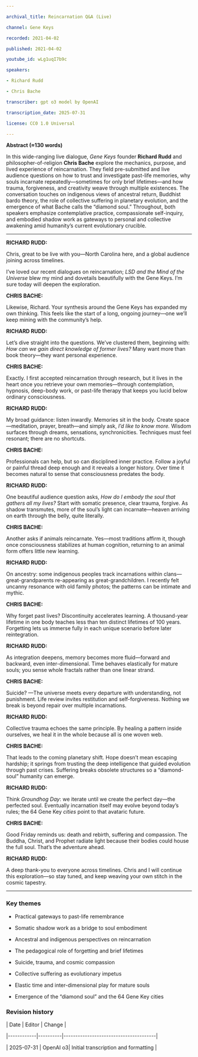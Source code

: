 ```yaml
---

archival_title: Reincarnation Q&A (Live)

channel: Gene Keys

recorded: 2021-04-02

published: 2021-04-02

youtube_id: wLg1uqI7b9c

speakers:

- Richard Rudd

- Chris Bache

transcriber: gpt o3 model by OpenAI

transcription_date: 2025-07-31

license: CC0 1.0 Universal

---
```


**Abstract (≈130 words)**

In this wide-ranging live dialogue, *Gene Keys* founder **Richard Rudd** and philosopher-of-religion **Chris Bache** explore the mechanics, purpose, and lived experience of reincarnation. They field pre-submitted and live audience questions on how to trust and investigate past-life memories, why souls incarnate repeatedly—sometimes for only brief lifetimes—and how trauma, forgiveness, and creativity weave through multiple existences. The conversation touches on indigenous views of ancestral return, Buddhist bardo theory, the role of collective suffering in planetary evolution, and the emergence of what Bache calls the “diamond soul.” Throughout, both speakers emphasize contemplative practice, compassionate self-inquiry, and embodied shadow work as gateways to personal and collective awakening amid humanity’s current evolutionary crucible.

---

**RICHARD RUDD:**

Chris, great to be live with you—North Carolina here, and a global audience joining across timelines.

I’ve loved our recent dialogues on reincarnation; *LSD and the Mind of the Universe* blew my mind and dovetails beautifully with the Gene Keys. I’m sure today will deepen the exploration.

**CHRIS BACHE:**

Likewise, Richard. Your synthesis around the Gene Keys has expanded my own thinking. This feels like the start of a long, ongoing journey—one we’ll keep mining with the community’s help.

**RICHARD RUDD:**

Let’s dive straight into the questions. We’ve clustered them, beginning with: *How can we gain direct knowledge of former lives?* Many want more than book theory—they want personal experience.

**CHRIS BACHE:**

Exactly. I first accepted reincarnation through research, but it lives in the heart once you retrieve your own memories—through contemplation, hypnosis, deep-body work, or past-life therapy that keeps you lucid below ordinary consciousness.

**RICHARD RUDD:**

My broad guidance: listen inwardly. Memories sit in the body. Create space—meditation, prayer, breath—and simply ask, *I’d like to know more.* Wisdom surfaces through dreams, sensations, synchronicities. Techniques must feel resonant; there are no shortcuts.

**CHRIS BACHE:**

Professionals can help, but so can disciplined inner practice. Follow a joyful or painful thread deep enough and it reveals a longer history. Over time it becomes natural to sense that consciousness predates the body.

**RICHARD RUDD:**

One beautiful audience question asks, *How do I embody the soul that gathers all my lives?* Start with somatic presence, clear trauma, forgive. As shadow transmutes, more of the soul’s light can incarnate—heaven arriving on earth through the belly, quite literally.

**CHRIS BACHE:**

Another asks if animals reincarnate. Yes—most traditions affirm it, though once consciousness stabilizes at human cognition, returning to an animal form offers little new learning.

**RICHARD RUDD:**

On ancestry: some indigenous peoples track incarnations within clans—great-grandparents re-appearing as great-grandchildren. I recently felt uncanny resonance with old family photos; the patterns can be intimate and mythic.

**CHRIS BACHE:**

Why forget past lives? Discontinuity accelerates learning. A thousand-year lifetime in one body teaches less than ten distinct lifetimes of 100 years. Forgetting lets us immerse fully in each unique scenario before later reintegration.

**RICHARD RUDD:**

As integration deepens, memory becomes more fluid—forward and backward, even inter-dimensional. Time behaves elastically for mature souls; you sense whole fractals rather than one linear strand.

**CHRIS BACHE:**

Suicide? —The universe meets every departure with understanding, not punishment. Life review invites restitution and self-forgiveness. Nothing we break is beyond repair over multiple incarnations.

**RICHARD RUDD:**

Collective trauma echoes the same principle. By healing a pattern inside ourselves, we heal it in the whole because all is one woven web.

**CHRIS BACHE:**

That leads to the coming planetary shift. Hope doesn’t mean escaping hardship; it springs from trusting the deep intelligence that guided evolution through past crises. Suffering breaks obsolete structures so a “diamond-soul” humanity can emerge.

**RICHARD RUDD:**

Think *Groundhog Day*: we iterate until we create the perfect day—the perfected soul. Eventually incarnation itself may evolve beyond today’s rules; the 64 Gene Key *cities* point to that avataric future.

**CHRIS BACHE:**

Good Friday reminds us: death and rebirth, suffering and compassion. The Buddha, Christ, and Prophet radiate light because their bodies could house the full soul. That’s the adventure ahead.

**RICHARD RUDD:**

A deep thank-you to everyone across timelines. Chris and I will continue this exploration—so stay tuned, and keep weaving your own stitch in the cosmic tapestry.

---

### Key themes

- Practical gateways to past-life remembrance

- Somatic shadow work as a bridge to soul embodiment

- Ancestral and indigenous perspectives on reincarnation

- The pedagogical role of forgetting and brief lifetimes

- Suicide, trauma, and cosmic compassion

- Collective suffering as evolutionary impetus

- Elastic time and inter-dimensional play for mature souls

- Emergence of the “diamond soul” and the 64 Gene Key cities

### Revision history

| Date | Editor | Change |

|------------|----------|---------------------------------------|

| 2025-07-31 | OpenAI o3| Initial transcription and formatting |
